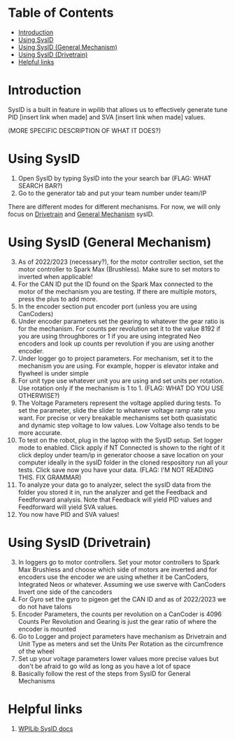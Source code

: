 # Table of Contents
- [Introduction](#introduction)
- [Using SysID](#using-sysid)
- [Using SysID (General Mechanism)](#using-sysid-general-mechanism)
- [Using SysID (Drivetrain)](#using-sysid-drivetrain)
- [Helpful links](#helpful-links)

# Introduction

SysID is a built in feature in wpilib that allows us to effectively generate tune PID [insert link when made] and SVA [insert link when made] values.

(MORE SPECIFIC DESCRIPTION OF WHAT IT DOES?)

# Using SysID

1. Open SysID by typing SysID into the your search bar (FLAG: WHAT SEARCH BAR?)
2. Go to the generator tab and put your team number under team/IP 

There are different modes for different mechanisms. For now, we will only focus on [Drivetrain](#using-sysid-drivetrain) and [General Mechanism](#using-sysid-general-mechanism) sysID.

# Using SysID (General Mechanism)

3. As of 2022/2023 (necessary?), for the motor controller section, set the motor controller to Spark Max (Brushless). Make sure to set motors to inverted when applicable!
4. For the CAN ID put the ID found on the Spark Max connected to the motor of the mechanism you are testing. If there are multiple motors, press the plus to add more.
5. In the encoder section put encoder port (unless you are using CanCoders)
6. Under encoder parameters set the gearing to whatever the gear ratio is for the mechanism. For counts per revolution set it to the value 8192 if you are using throughbores or 1 if you are using integrated Neo encoders and look up counts per revolution if you are using another encoder.
7. Under logger go to project parameters. For mechanism, set it to the mechanism you are using. For example, hopper is elevator intake and flywheel is under simple
8. For unit type use whatever unit you are using and set units per rotation. Use rotation only if the mechanism is 1 to 1. (FLAG: WHAT DO YOU USE OTHERWISE?)
9. The Voltage Parameters represent the voltage applied during tests. To set the parameter, slide the slider to whatever voltage ramp rate you want. For precise or very breakable mechanisms set both quasistatic and dynamic step voltage to low values. Low Voltage also tends to be more accurate.
10. To test on the robot, plug in the laptop with the SysID setup. Set logger mode to enabled. Click apply if NT Connected is shown to the right of it click deploy under team/ip in generator choose a save location on your computer ideally in the sysID folder in the cloned respository run all your tests. Click save now you have your data. (FLAG: I'M NOT READING THIS. FIX GRAMMAR)
11. To analyze your data go to analyzer, select the sysID data from the folder you stored it in, run the analyzer and get the Feedback and Feedforward analysis. Note that Feedback will yield PID values and Feedforward will yield SVA values.
12. You now have PID and SVA values!

# Using SysID (Drivetrain)

3. In loggers go to motor controllers. Set your motor controllers to Spark Max Brushless and choose which side of motors are inverted and for encoders use the encoder we are using whether it be CanCoders, Integrated Neos or whatever. Assuming we use swerve with CanCoders Invert one side of the cancoders
5. For Gyro set the gyro to pigeon get the CAN ID and as of 2022/2023 we do 
    not have talons
6. Encoder Parameters, the counts per revolution on a CanCoder is 4096 Counts 
    Per Revolution and Gearing is just the gear ratio of where the encoder is mounted
7. Go to Logger and project parameters have mechanism as Drivetrain and Unit 
    Type as meters and set the Units Per Rotation as the circumfrence of the wheel
8. Set up your voltage parameters lower values more precise values but don't 
    be afraid to go wild as long as you have a lot of space
9. Basically follow the rest of the steps from SysID for General Mechanisms

# Helpful links

1. [WPILib SysID docs](https://docs.wpilib.org/en/stable/docs/software/pathplanning/system-identification/index.html)

